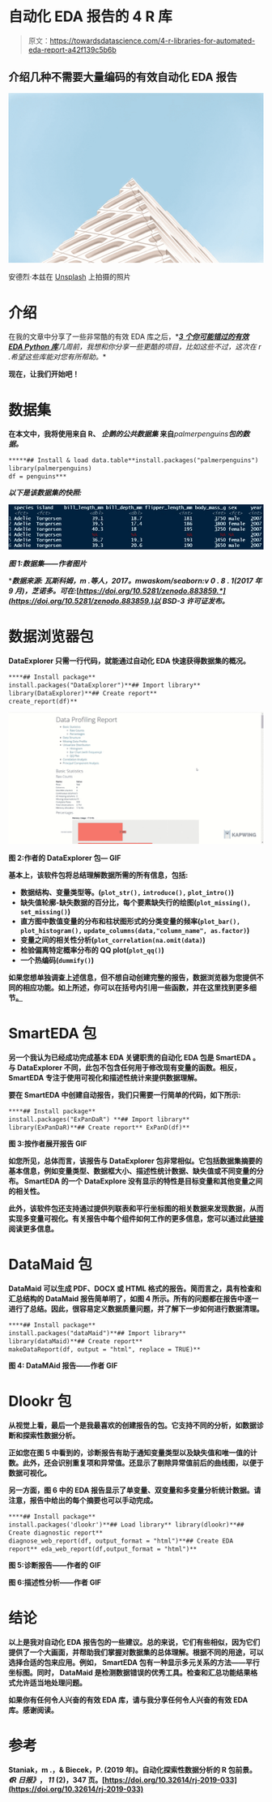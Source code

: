 # 自动化 EDA 报告的 4 R 库

> 原文：<https://towardsdatascience.com/4-r-libraries-for-automated-eda-report-a42f139c5b6b>

## 介绍几种不需要大量编码的有效自动化 EDA 报告

![](img/34214fd902cac35c166060f8072f205b.png)

安德烈·本兹在 [Unsplash](https://unsplash.com?utm_source=medium&utm_medium=referral) 上拍摄的照片

# 介绍

在我的文章中分享了一些非常酷的有效 EDA 库之后，*[***3 个你可能错过的有效 EDA Python 库***](/3-python-libraries-for-effective-eda-that-you-might-have-missed-3320f48ff070)*几周前，我想和你分享一些更酷的项目，比如这些不过，这次在 r .希望这些库能对您有所帮助。**

**现在，让我们开始吧！**

# **数据集**

**在本文中，我将使用来自 R、 ***企鹅的公共数据集*** 来自***palmerpenguins****包的数据。***

```
*****## Install & load data.table**install.packages("palmerpenguins")
library(palmerpenguins)
df = penguins***
```

***以下是该数据集的快照:***

***![](img/93f918dfd4a31105c677b5552c51e26e.png)***

***图 1:数据集——作者图片***

******数据来源:*** *瓦斯科姆，m .等人，2017。mwaskom/seaborn:v 0 . 8 . 1(2017 年 9 月)，芝诺多。可在:*[*https://doi.org/10.5281/zenodo.883859.*](https://doi.org/10.5281/zenodo.883859.)以 BSD-3 许可证发布。***

# **数据浏览器包**

****DataExplorer** 只需一行代码，就能通过自动化 EDA 快速获得数据集的概况。**

```
****## Install package**
install.packages("DataExplorer")**## Import library**
library(DataExplorer)**## Create report**
create_report(df)**
```

**![](img/84e97228efd4047e6f57ff7d625078ee.png)**

**图 2:作者的 DataExplorer 包— GIF**

**基本上，该软件包将总结理解数据所需的所有信息，包括:**

*   **数据结构、变量类型等。(`plot_str(),` `introduce(),` `plot_intro()`)**
*   **缺失值轮廓-缺失数据的百分比，每个要素缺失行的绘图(`plot_missing(),` `set_missing()`)**
*   **直方图中数值变量的分布和柱状图形式的分类变量的频率(`plot_bar(),` `plot_histogram(),` `update_columns(data,"column_name", as.factor)`)**
*   **变量之间的相关性分析(`plot_correlation(na.omit(data)`)**
*   **检验偏离特定概率分布的 QQ plot(`plot_qq()`)**
*   **一个热编码(`dummify()`)**

**如果您想单独调查上述信息，但不想自动创建完整的报告，**数据浏览器**为您提供不同的相应功能。如上所述，你可以在括号内引用一些函数，并在这里找到更多细节[。](https://cran.r-project.org/web/packages/DataExplorer/vignettes/dataexplorer-intro.html)**

# ****SmartEDA 包****

**另一个我认为已经成功完成基本 EDA 关键职责的自动化 EDA 包是 **SmartEDA** 。与 DataExplorer 不同，此包不包含任何用于修改现有变量的函数。相反，SmartEDA 专注于使用可视化和描述性统计来提供数据理解。**

**要在 SmartEDA 中创建自动报告，我们只需要一行简单的代码，如下所示:**

```
****## Install package**
install.packages("ExPanDaR") **## Import library**
library(ExPanDaR)**## Create report** ExPanD(df)**
```

**图 3:按作者展开报告 GIF**

**如您所见，总体而言，该报告与 **DataExplorer** 包非常相似。它包括数据集摘要的基本信息，例如变量类型、数据框大小、描述性统计数据、缺失值或不同变量的分布。 **SmartEDA** 的一个 **DataExplore** 没有显示的特性是目标变量和其他变量之间的相关性。**

**此外，该软件包还支持通过提供列联表和平行坐标图的相关数据来发现数据，从而实现多变量可视化。有关报告中每个组件如何工作的更多信息，您可以通过此[链接](https://cran.r-project.org/web/packages/SmartEDA/vignettes/SmartEDA.html#parallel-co-ordinate-plots)阅读更多信息。**

# **DataMaid 包**

**DataMaid 可以生成 PDF、DOCX 或 HTML 格式的报告。简而言之，具有检查和汇总结构的 DataMaid 报告简单明了，如图 4 所示。所有的问题都在报告中逐一进行了总结。因此，很容易定义数据质量问题，并了解下一步如何进行数据清理。**

```
****## Install package**
install.packages("dataMaid")**## Import library**
library(dataMaid)**## Create report**
makeDataReport(df, output = "html", replace = TRUE)**
```

**图 4: DataMAid 报告——作者 GIF**

# **Dlookr 包**

**从视觉上看，最后一个是我最喜欢的创建报告的包。它支持不同的分析，如数据诊断和探索性数据分析。**

**正如您在图 5 中看到的，诊断报告有助于通知变量类型以及缺失值和唯一值的计数。此外，还会识别重复项和异常值。还显示了剔除异常值前后的曲线图，以便于数据可视化。**

**另一方面，图 6 中的 EDA 报告显示了单变量、双变量和多变量分析统计数据。请注意，报告中给出的每个摘要也可以手动完成。**

```
****## Install package**
install.packages('dlookr')**## Load library** library(dlookr)**## Create diagnostic report**
diagnose_web_report(df, output_format = "html")**## Create EDA report** eda_web_report(df,output_format = "html")**
```

**图 5:诊断报告——作者的 GIF**

**图 6:描述性分析——作者 GIF**

# **结论**

**以上是我对自动化 EDA 报告包的一些建议。总的来说，它们有些相似，因为它们提供了一个大画面，并帮助我们掌握对数据集的总体理解。根据不同的用途，可以选择合适的包来应用。例如， **SmartEDA** 包有一种显示多元关系的方法——平行坐标图。同时， **DataMaid** 是检测数据错误的优秀工具。检查和汇总功能结果格式允许适当地处理问题。**

**如果你有任何令人兴奋的有效 EDA 库，请与我分享任何令人兴奋的有效 EDA 库。感谢阅读。**

# **参考**

**Staniak，m .，& Biecek，P. (2019 年)。自动化探索性数据分析的 R 包前景。*《R 日报》*， *11* (2)，347 页。[https://doi.org/10.32614/rj-2019-033](https://doi.org/10.32614/rj-2019-033)**